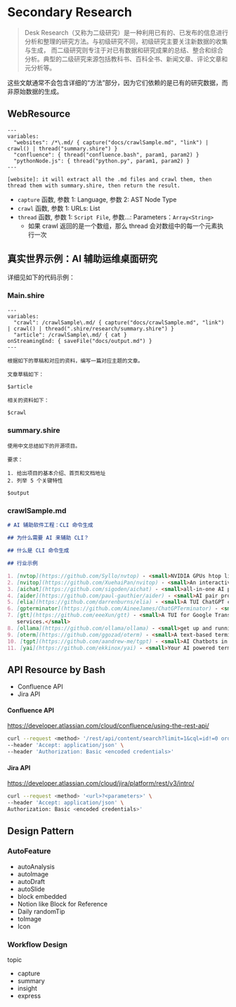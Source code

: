 # Secondary Research

> Desk Research（又称为二级研究）是一种利用已有的、已发布的信息进行分析和整理的研究方法。与初级研究不同，初级研究主要关注新数据的收集与生成，
> 而二级研究则专注于对已有数据和研究成果的总结、整合和综合分析。典型的二级研究来源包括教科书、百科全书、新闻文章、评论文章和元分析等。

这些文献通常不会包含详细的“方法”部分，因为它们依赖的是已有的研究数据，而非原始数据的生成。

## WebResource

```shire
---
variables:
  "websites": /*\.md/ { capture("docs/crawlSample.md", "link") | crawl() | thread("summary.shire") }
  "confluence": { thread("confluence.bash", param1, param2) }
  "pythonNode.js": { thread("python.py", param1, param2) }  
---

[website]: it will extract all the .md files and crawl them, then thread them with summary.shire, then return the result.
```

- `capture` 函数, 参数 1: Language, 参数 2: AST Node Type
- `crawl` 函数, 参数 1: URLs: List<String>
- `thread` 函数, 参数 1: `Script File`, 参数...: Parameters：`Array<String>`
    - 如果 crawl 返回的是一个数组，那么 thread 会对数组中的每一个元素执行一次

## 真实世界示例：AI 辅助运维桌面研究

详细见如下的代码示例：

### Main.shire

```shire
---
variables:
  "crawl": /crawlSample\.md/ { capture("docs/crawlSample.md", "link") | crawl() | thread(".shire/research/summary.shire") }
  "article": /crawlSample\.md/ { cat }
onStreamingEnd: { saveFile("docs/output.md") }
---

根据如下的草稿和对应的资料，编写一篇对应主题的文章。

文章草稿如下：

$article

相关的资料如下：

$crawl
```

### summary.shire

```shire
使用中文总结如下的开源项目。

要求：

1. 给出项目的基本介绍、首页和文档地址
2. 列举 5 个关键特性

$output
````

### crawlSample.md

```md
# AI 辅助软件工程：CLI 命令生成

## 为什么需要 AI 来辅助 CLI？

## 什么是 CLI 命令生成

## 行业示例

1. [nvtop](https://github.com/Syllo/nvtop) - <small>NVIDIA GPUs htop like monitoring tool</small>
2. [nvitop](https://github.com/XuehaiPan/nvitop) - <small>An interactive NVIDIA-GPU process viewer and beyond.</small>
3. [aichat](https://github.com/sigoden/aichat) - <small>all-in-one AI powered CLI chat and copilot.</small>
4. [aider](https://github.com/paul-gauthier/aider) - <small>AI pair programming in your terminal</small>
5. [elia](https://github.com/darrenburns/elia) - <small>A TUI ChatGPT client built with Textual</small>
6. [gpterminator](https://github.com/AineeJames/ChatGPTerminator) - <small>A TUI for OpenAI's ChatGPT</small>
7. [gtt](https://github.com/eeeXun/gtt) - <small>A TUI for Google Translate, ChatGPT, DeepL and other AI
   services.</small>
8. [ollama](https://github.com/ollama/ollama) - <small>get up and running with large language models locally.</small>
9. [oterm](https://github.com/ggozad/oterm) - <small>A text-based terminal client for ollama.</small>
10. [tgpt](https://github.com/aandrew-me/tgpt) - <small>AI Chatbots in the terminal without needing API keys.</small>
11. [yai](https://github.com/ekkinox/yai) - <small>Your AI powered terminal assistant</small>
```

## API Resource by Bash

- Confluence API
- Jira API

#### Confluence API

https://developer.atlassian.com/cloud/confluence/using-the-rest-api/

```bash
curl --request <method> '/rest/api/content/search?limit=1&cql=id!=0 order by lastmodified desc' \
--header 'Accept: application/json' \
--header 'Authorization: Basic <encoded credentials>'
```

#### Jira API

https://developer.atlassian.com/cloud/jira/platform/rest/v3/intro/

```bash
curl --request <method> '<url>?<parameters>' \
--header 'Accept: application/json' \
Authorization: Basic <encoded credentials>'
```

## Design Pattern

### AutoFeature

- autoAnalysis
- autoImage
- autoDraft
- autoSlide
- block embedded
- Notion like Block for Reference
- Daily randomTip
- toImage
- Icon

### Workflow Design

topic

- capture
- summary
- insight
- express

